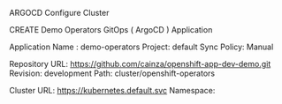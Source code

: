 ARGOCD Configure Cluster


CREATE Demo Operators GitOps ( ArgoCD ) Application

Application Name    : demo-operators
Project: default
Sync Policy: Manual

Repository URL: https://github.com/cainza/openshift-app-dev-demo.git
Revision: development
Path: cluster/openshift-operators

Cluster URL: https://kubernetes.default.svc
Namespace: 